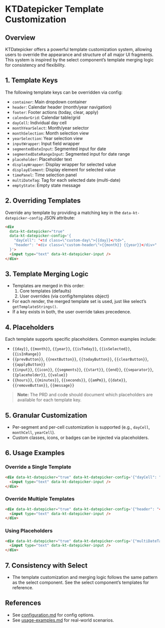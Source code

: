 # KTDatepicker Template Customization

## Overview
KTDatepicker offers a powerful template customization system, allowing users to override the appearance and structure of all major UI fragments. This system is inspired by the select component’s template merging logic for consistency and flexibility.

## 1. Template Keys
The following template keys can be overridden via config:
- `container`: Main dropdown container
- `header`: Calendar header (month/year navigation)
- `footer`: Footer actions (today, clear, apply)
- `calendarGrid`: Calendar table/grid
- `dayCell`: Individual day cell
- `monthYearSelect`: Month/year selector
- `monthSelection`: Month selection view
- `yearSelection`: Year selection view
- `inputWrapper`: Input field wrapper
- `segmentedDateInput`: Segmented input for date
- `segmentedDateRangeInput`: Segmented input for date range
- `placeholder`: Placeholder text
- `displayWrapper`: Display wrapper for selected value
- `displayElement`: Display element for selected value
- `timePanel`: Time selection panel
- `multiDateTag`: Tag for each selected date (multi-date)
- `emptyState`: Empty state message

## 2. Overriding Templates
Override any template by providing a matching key in the `data-kt-datepicker-config` JSON attribute:
```html
<div
  data-kt-datepicker="true"
  data-kt-datepicker-config='{
    "dayCell": "<td class=\"custom-day\">{{day}}</td>",
    "header": "<div class=\"custom-header\">{{month}} {{year}}</div>"
  }'>
  <input type="text" data-kt-datepicker-input />
</div>
```

## 3. Template Merging Logic
- Templates are merged in this order:
  1. Core templates (defaults)
  2. User overrides (via config/templates object)
- For each render, the merged template set is used, just like select’s `getTemplateStrings()`.
- If a key exists in both, the user override takes precedence.

## 4. Placeholders
Each template supports specific placeholders. Common examples include:
- `{{day}}`, `{{month}}`, `{{year}}`, `{{isToday}}`, `{{isSelected}}`, `{{isInRange}}`
- `{{prevButton}}`, `{{nextButton}}`, `{{todayButton}}`, `{{clearButton}}`, `{{applyButton}}`
- `{{input}}`, `{{icon}}`, `{{segments}}`, `{{start}}`, `{{end}}`, `{{separator}}`, `{{placeholder}}`, `{{value}}`
- `{{hours}}`, `{{minutes}}`, `{{seconds}}`, `{{amPm}}`, `{{date}}`, `{{removeButton}}`, `{{message}}`

> **Note:** The PRD and code should document which placeholders are available for each template key.

## 5. Granular Customization
- Per-segment and per-cell customization is supported (e.g., `dayCell`, `monthCell`, `yearCell`).
- Custom classes, icons, or badges can be injected via placeholders.

## 6. Usage Examples
### Override a Single Template
```html
<div data-kt-datepicker="true" data-kt-datepicker-config='{"dayCell": "<td class=\"rounded bg-blue-100\">{{day}}</td>"}'>
  <input type="text" data-kt-datepicker-input />
</div>
```
### Override Multiple Templates
```html
<div data-kt-datepicker="true" data-kt-datepicker-config='{"header": "<div class=\"flex justify-between\">{{prevButton}}<span>{{month}} {{year}}</span>{{nextButton}}</div>", "footer": "<div>{{todayButton}} {{clearButton}} {{applyButton}}</div>"}'>
  <input type="text" data-kt-datepicker-input />
</div>
```
### Using Placeholders
```html
<div data-kt-datepicker="true" data-kt-datepicker-config='{"multiDateTag": "<span class=\"tag\">{{date}} <button>{{removeButton}}</button></span>"}'>
  <input type="text" data-kt-datepicker-input />
</div>
```

## 7. Consistency with Select
- The template customization and merging logic follows the same pattern as the select component. See the select component’s templates for reference.

## References
- See [configuration.md](./configuration.md) for config options.
- See [usage-examples.md](./usage-examples.md) for real-world scenarios.